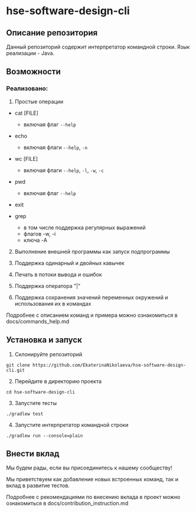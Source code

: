 # hse-software-design-cli

## Описание репозитория

Данный репозиторий содержит интерпретатор командной строки. Язык реализации - Java.

## Возможности

### Реализовано:

1. Простые операции

* cat [FILE]

    * включая флаг `--help`

* echo

    * включая флаги `--help`, `-n`

* wc [FILE]

    * включая флаги `--help`, `-l`, `-w`, `-c`

* pwd

    * включая флаг `--help`

* exit

* grep
  * в том числе поддержка регулярных выражений
  * флагов -w, -i
  * ключа -A


2. Выполнение внешней программы как запуск подпрограммы

3. Поддержка одинарный и двойных кавычек

4. Печать в потоки вывода и ошибок

5. Поддержка оператора "|"

6. Поддержка сохранения значений переменных окружений и использования их в командах

Подробнее с описанием команд и примера можно ознакомиться в docs/commands_help.md

## Установка и запуск

1. Склонируйте репозиторий

```
git clone https://github.com/EkaterinaNikolaeva/hse-software-design-cli.git
```

2. Перейдите в директорию проекта

```
cd hse-software-design-cli
```
3. Запустите тесты

```
./gradlew test
```
4. Запустите интерпретатор командной строки

```
./gradlew run --console=plain
```

## Внести вклад

Мы будем рады, если вы присоединитесь к нашему сообществу!

Мы приветствуем как добавление новых встроенных команд, так и вклад в развитие тестов.

Подробнее с рекомендациями по внесению вклада в проект можно ознакомиться в docs/contribution_instruction.md
